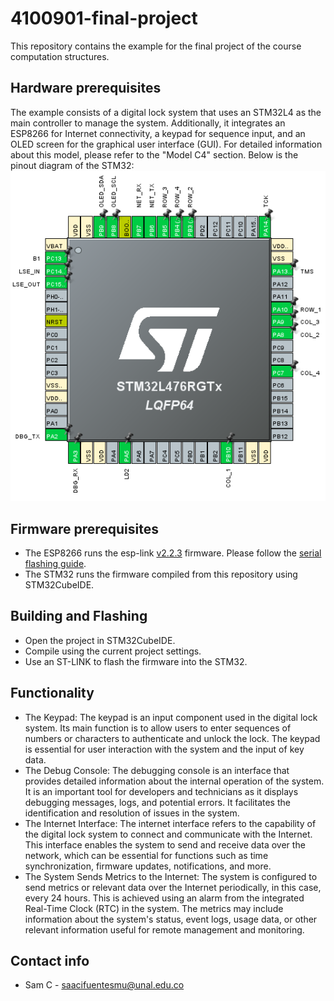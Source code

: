 # 4100901-final-project
This repository contains the example for the final project of the course computation structures.

## Hardware prerequisites
The example consists of a digital lock system that uses an STM32L4 as the main controller to manage the system. Additionally, it integrates an ESP8266 for Internet connectivity, a keypad for sequence input, and an OLED screen for the graphical user interface (GUI). For detailed information about this model, please refer to the "Model C4" section. Below is the pinout diagram of the STM32:
![pinout](Doc/pinout.png)

## Firmware prerequisites
* The ESP8266 runs the esp-link [v2.2.3](https://github.com/jeelabs/esp-link/releases/tag/v2.2.3) firmware. Please follow the [serial flashing guide](https://github.com/jeelabs/esp-link/blob/master/FLASHING.md#initial-serial-flashing).
* The STM32 runs the firmware compiled from this repository using STM32CubeIDE.

## Building and Flashing
* Open the project in STM32CubeIDE.
* Compile using the current project settings.
* Use an ST-LINK to flash the firmware into the STM32.

## Functionality
* The Keypad: The keypad is an input component used in the digital lock system. Its main function is to allow users to enter sequences of numbers or characters to authenticate and unlock the lock. The keypad is essential for user interaction with the system and the input of key data.
* The Debug Console: The debugging console is an interface that provides detailed information about the internal operation of the system. It is an important tool for developers and technicians as it displays debugging messages, logs, and potential errors. It facilitates the identification and resolution of issues in the system.
* The Internet Interface: The internet interface refers to the capability of the digital lock system to connect and communicate with the Internet. This interface enables the system to send and receive data over the network, which can be essential for functions such as time synchronization, firmware updates, notifications, and more.
* The System Sends Metrics to the Internet: The system is configured to send metrics or relevant data over the Internet periodically, in this case, every 24 hours. This is achieved using an alarm from the integrated Real-Time Clock (RTC) in the system. The metrics may include information about the system's status, event logs, usage data, or other relevant information useful for remote management and monitoring.

## Contact info
* Sam C - saacifuentesmu@unal.edu.co
